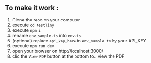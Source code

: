## To make it work :

1. Clone the repo on your computer
2. execute `cd testTiny`
3. execute `npm i`
4. rename `env_sample.ts` into `env.ts`
5. (optional) replace `api_key_here` in `env_sample.ts` by your API_KEY
6. execute `npm run dev`
7. open your browser on http://localhost:3000/
8. clic the `View PDF` button at the bottom to.. view the PDF
